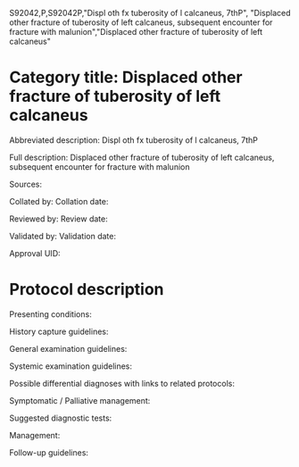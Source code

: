 S92042,P,S92042P,"Displ oth fx tuberosity of l calcaneus, 7thP", "Displaced other fracture of tuberosity of left calcaneus, subsequent encounter for fracture with malunion","Displaced other fracture of tuberosity of left calcaneus"
# Category title: Displaced other fracture of tuberosity of left calcaneus

Abbreviated description: Displ oth fx tuberosity of l calcaneus, 7thP

Full description: Displaced other fracture of tuberosity of left calcaneus, subsequent encounter for fracture with malunion

Sources:

Collated by:
Collation date:

Reviewed by:
Review date:

Validated by:
Validation date:

Approval UID:

# Protocol description

Presenting conditions:

History capture guidelines:

General examination guidelines:

Systemic examination guidelines:

Possible differential diagnoses with links to related protocols:

Symptomatic / Palliative management:

Suggested diagnostic tests:

Management:

Follow-up guidelines:
